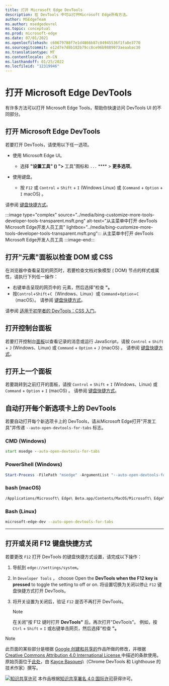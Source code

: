 ```yaml
---
title: 打开 Microsoft Edge DevTools
description: 在 DevTools 中可以打开Microsoft Edge所有方法。
author: MSEdgeTeam
ms.author: msedgedevrel
ms.topic: conceptual
ms.prod: microsoft-edge
ms.date: 07/01/2021
ms.openlocfilehash: c60679788f7e1d4866b87c04945536f1fa8e3770
ms.sourcegitcommit: e12d7e7d8b182b79cc8ce96b9889073aeaabac30
ms.translationtype: MT
ms.contentlocale: zh-CN
ms.lasthandoff: 01/25/2022
ms.locfileid: "12319946"
---
```

<!-- Copyright Kayce Basques

   Licensed under the Apache License, Version 2.0 (the "License");
   you may not use this file except in compliance with the License.
   You may obtain a copy of the License at

       https://www.apache.org/licenses/LICENSE-2.0

   Unless required by applicable law or agreed to in writing, software
   distributed under the License is distributed on an "AS IS" BASIS,
   WITHOUT WARRANTIES OR CONDITIONS OF ANY KIND, either express or implied.
   See the License for the specific language governing permissions and
   limitations under the License. -->
# <a name="open-microsoft-edge-devtools"></a>打开 Microsoft Edge DevTools

有许多方法可以打开 Microsoft Edge Tools，帮助你快速访问 DevTools UI 的不同部分。


<!-- ====================================================================== -->
## <a name="open-microsoft-edge-devtools"></a>打开 Microsoft Edge DevTools

若要打开 DevTools，请使用以下任一选项。

*   使用 Microsoft Edge UI。
    *  选择 **"设置工具" () ">** 工具"图标和 `...` ****  >   **更多选项**。

*   使用键盘。
    *   按 `F12` 或 `Control` + `Shift` + `I` (Windows Linux) 或 (`Command` + `Option` + `I` macOS) 。

请参阅 [键盘快捷方式](../shortcuts/index.md)。

:::image type="complex" source="../media/bing-customize-more-tools-developer-tools-transparent.msft.png" alt-text="从主菜单中打开 devTools Microsoft Edge开发人员工具" lightbox="../media/bing-customize-more-tools-developer-tools-transparent.msft.png":::
   从主菜单中打开 devTools Microsoft Edge开发人员工具
:::image-end:::


<!-- ====================================================================== -->
## <a name="open-the-elements-panel-to-inspect-the-dom-or-css"></a>打开"元素"面板以检查 DOM 或 CSS

在浏览器中查看呈现的网页时，若要检查文档对象模型 [ (](https://developer.mozilla.org/en-US/docs/Web/API/Document_Object_Model) DOM) 节点的样式或属性，请执行下列任一操作：
*   右键单击呈现的网页中的 元素，然后选择"检查 **"。**
*   按`Control`+`Shift`+`C`（Windows、Linux）或 `Command`+`Option`+`C` （macOS）。  请参阅 [键盘快捷方式](../shortcuts/index.md)。

请参阅 [适用于初学者的 DevTools：CSS 入门](../beginners/css.md)。

<!-- :::image type="content" source="../media/bing-right-click-inspect.msft.png" alt-text="The Inspect option" lightbox="../media/bing-right-click-inspect.msft.png"::: -->


<!-- ====================================================================== -->
## <a name="open-the-console-panel"></a>打开控制台面板

若要打开控制台[面板](../console/index.md)以查看记录的消息或运行 JavaScript，请按 `Control` + `Shift` + `J` (Windows、Linux) 或 `Command` + `Option` + `J` (macOS) 。  请参阅 [键盘快捷方式](../shortcuts/index.md)。


<!-- ====================================================================== -->
## <a name="open-the-previous-panel"></a>打开上一个面板

若要跳转到之前打开的面板，请按 `Control` + `Shift` + `I` (Windows、Linux) 或 `Command` + `Option` + `I` (macOS) 。  请参阅 [键盘快捷方式](../shortcuts/index.md)。


<!-- ====================================================================== -->
## <a name="auto-open-devtools-on-every-new-tab"></a>自动打开每个新选项卡上的 DevTools

若要自动打开每个新选项卡上的 DevTools，请从Microsoft Edge打开"开发工具"并传递 `--auto-open-devtools-for-tabs` 标志。

### [<a name="cmd-windows"></a>CMD (Windows) ](#tab/cmd-Windows/)

```cmd
start msedge --auto-open-devtools-for-tabs
```

### [<a name="powershell-windows"></a>PowerShell (Windows) ](#tab/powershell-Windows/)

```powershell
Start-Process -FilePath "msedge" -ArgumentList "--auto-open-devtools-for-tabs"
```

### [<a name="bash-macos"></a>bash (macOS) ](#tab/bash-macos/)

```bash
/Applications/Microsoft\ Edge\ Beta.app/Contents/MacOS/Microsoft\ Edge\ Beta --auto-open-devtools-for-tabs
```

### [<a name="bash-linux"></a>Bash (Linux) ](#tab/bash-linux/)

```bash
microsoft-edge-dev --auto-open-devtools-for-tabs
```

* * *


<!-- ====================================================================== -->
## <a name="toggle-the-f12-keyboard-shortcut-on-or-off"></a>打开或关闭 F12 键盘快捷方式

若要更改 `F12` 打开 DevTools 的键盘快捷方式设置，请完成以下操作：

1.  导航到 `edge://settings/system`。
1.  In `Developer Tools` ， choose Open the **DevTools when the F12 key is pressed** to toggle the setting to off or on. 将设置切换为关闭以停止 `F12` 键盘快捷方式打开 DevTools。
1.  将开关设置为关闭后，验证 `F12` 是否不再打开 DevTools。

    > [!NOTE]
    > 在关闭"按 F12 键时打开 **DevTools"** 后，再次打开"DevTools"。  例如，按 `Ctrl` + `Shift` + `I` 或右键单击网页，然后选择"检查 **"。**


<!-- ====================================================================== -->
> [!NOTE]
> 此页面的某些部分是根据 [Google 创建和共享的](https://developers.google.com/terms/site-policies)作品所做的修改，并根据[ Creative Commons Attribution 4.0 International License ](https://creativecommons.org/licenses/by/4.0)中描述的条款使用。
> 原始页面位于[此处](https://developers.google.com/web/tools/chrome-devtools/open)，由 [Kayce Basques](https://developers.google.com/web/resources/contributors#kayce-basques)\（Chrome DevTools 和 Lighthouse 的技术作家）撰写。

[![知识共享许可](https://i.creativecommons.org/l/by/4.0/88x31.png)](https://creativecommons.org/licenses/by/4.0) 本作品根据[知识共享署名 4.0 国际许可](https://creativecommons.org/licenses/by/4.0)获得许可。
